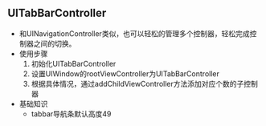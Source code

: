 ## UITabBarController
- 和UINavigationController类似，也可以轻松的管理多个控制器，轻松完成控制器之间的切换。
- 使用步骤
    1. 初始化UITabBarController
    2. 设置UIWindow的rootViewController为UITabBarController
    3. 根据具体情况，通过addChildViewController方法添加对应个数的子控制器
- 基础知识
    - tabbar导航条默认高度49